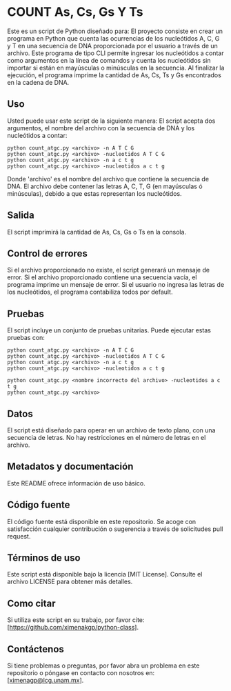 # COUNT As, Cs, Gs Y Ts

Este es un script de Python diseñado para:
El proyecto consiste en crear un programa en Python que cuenta las ocurrencias de los nucleótidos A, C, G y T en una secuencia de DNA proporcionada por el usuario a través de un archivo. Este programa de tipo CLI permite ingresar los nucleótidos a contar como argumentos en la línea de comandos y cuenta los nucleótidos sin importar si están en mayúsculas o minúsculas en la secuencia. Al finalizar la ejecución, el programa imprime la cantidad de As, Cs, Ts y Gs encontrados en la cadena de DNA.

## Uso

Usted puede usar este script de la siguiente manera:
El script acepta dos argumentos, el nombre del archivo con la secuencia de DNA y los nucleótidos a contar:

```
python count_atgc.py <archivo> -n A T C G
python count_atgc.py <archivo> -nucleotidos A T C G
python count_atgc.py <archivo> -n a c t g
python count_atgc.py <archivo> -nucleotidos a c t g

```

Donde 'archivo' es el nombre del archivo que contiene la secuencia de DNA. El archivo debe contener las letras A, C, T, G (en mayúsculas ó minúsculas), debido a que estas representan los nucleótidos.

## Salida

El script imprimirá la cantidad de As, Cs, Gs o Ts en la consola. 

## Control de errores

Si el archivo proporcionado no existe, el script generará un mensaje de error.
Si el archivo proporcionado contiene una secuencia vacía, el programa imprime un mensaje de error.
Si el usuario no ingresa las letras de los nucleótidos, el programa contabiliza todos por default.

## Pruebas

El script incluye un conjunto de pruebas unitarias. Puede ejecutar estas pruebas con:

```
python count_atgc.py <archivo> -n A T C G
python count_atgc.py <archivo> -nucleotidos A T C G
python count_atgc.py <archivo> -n a c t g
python count_atgc.py <archivo> -nucleotidos a c t g

python count_atgc.py <nombre incorrecto del archivo> -nucleotidos a c t g
python count_atgc.py <archivo>

```


## Datos
El script está diseñado para operar en un archivo de texto plano, con una secuencia de letras. No hay restricciones en el número de letras en el archivo.

## Metadatos y documentación
Este README ofrece información de uso básico. 

## Código fuente
El código fuente está disponible en este repositorio. Se acoge con satisfacción cualquier contribución o sugerencia a través de solicitudes pull request.

## Términos de uso

Este script está disponible bajo la licencia [MIT License]. Consulte el archivo LICENSE para obtener más detalles.

## Como citar

Si utiliza este script en su trabajo, por favor cite: [https://github.com/ximenakgp/python-class].

## Contáctenos

Si tiene problemas o preguntas, por favor abra un problema en este repositorio o póngase en contacto con nosotros en: [ximenagp@lcg.unam.mx].

